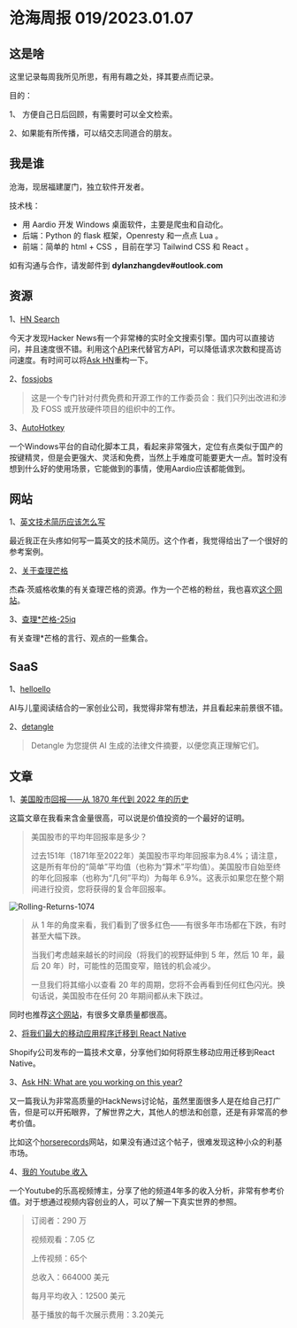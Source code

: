 # 沧海周报 019/2023.01.07

## 这是啥

这里记录每周我所见所思，有用有趣之处，择其要点而记录。

目的：

1、 方便自己日后回顾，有需要时可以全文检索。

2、如果能有所传播，可以结交志同道合的朋友。

## 我是谁

沧海，现居福建厦门，独立软件开发者。

技术栈：

- 用 Aardio 开发 Windows 桌面软件，主要是爬虫和自动化。
- 后端：Python 的 flask 框架，Openresty 和一点点 Lua 。
- 前端：简单的 html + CSS ，目前在学习 Tailwind CSS 和 React 。

如有沟通与合作，请发邮件到 **dylanzhangdev#outlook.com**

## 资源

1、[HN Search](https://hn.algolia.com/)

今天才发现Hacker News有一个非常棒的实时全文搜索引擎。国内可以直接访问，并且速度很不错。利用这个[API](https://hn.algolia.com/api)来代替官方API，可以降低请求次数和提高访问速度。有时间可以将[Ask HN](https://www.seazhang.com/ask-hn)重构一下。

2、[fossjobs](https://www.fossjobs.net/)

> 这是一个专门针对付费免费和开源工作的工作委员会：我们只列出改进和涉及 FOSS 或开放硬件项目的组织中的工作。

3、[AutoHotkey](https://wyagd001.github.io/v2/docs/index.htm)

一个Windows平台的自动化脚本工具，看起来非常强大，定位有点类似于国产的按键精灵，但是会更强大、灵活和免费，当然上手难度可能要更大一点。暂时没有想到什么好的使用场景，它能做到的事情，使用Aardio应该都能做到。

## 网站

1、[英文技术简历应该怎么写](https://bhupalsapkota.com.np/tech)

最近我正在头疼如何写一篇英文的技术简历。这个作者，我觉得给出了一个很好的参考案例。

2、[关于查理芒格](https://jasonzweig.com/on-charlie-munger/)

杰森·茨威格收集的有关查理芒格的资源。作为一个芒格的粉丝，我也喜欢[这个网站](https://jasonzweig.com/)。

3、[查理*芒格-25iq](https://25iq.com/quotations/charlie-munger/)

有关查理*芒格的言行、观点的一些集合。

## SaaS

1、[helloello](https://www.helloello.com/)

AI与儿童阅读结合的一家创业公司，我觉得非常有想法，并且看起来前景很不错。

2、[detangle](https://detangle.ai/)

> Detangle 为您提供 AI 生成的法律文件摘要，以便您真正理解它们。

## 文章

1、[美国股市回报——从 1870 年代到 2022 年的历史](https://themeasureofaplan.com/us-stock-market-returns-1870s-to-present/)

这篇文章在我看来含金量很高，可以说是价值投资的一个最好的证明。

> 美国股市的平均年回报率是多少？
>
> 过去151年（1871年至2022年）美国股市平均年回报率为8.4%；请注意，这是所有年份的“简单”平均值（也称为“算术”平均值）。美国股市自始至终的年化回报率（也称为“几何”平均）为每年 6.9%。这表示如果您在整个期间进行投资，您将获得的复合年回报率。

![Rolling-Returns-1074](https://themeasureofaplan.com/wp-content/uploads/2023/01/Rolling-Returns-1074.png)

> 从 1 年的角度来看，我们看到了很多红色——有很多年市场都在下跌，有时甚至大幅下跌。
>
> 当我们考虑越来越长的时间段（将我们的视野延伸到 5 年，然后 10 年，最后 20 年）时，可能性的范围变窄，赔钱的机会减少。
>
> 一旦我们将其缩小以查看 20 年的周期，您将不会再看到任何红色闪光。换句话说，美国股市在任何 20 年期间都从未下跌过。

同时也推荐[这个网站](https://themeasureofaplan.com/about/)，有很多文章质量都很高。

2、[将我们最大的移动应用程序迁移到 React Native](https://shopify.engineering/migrating-our-largest-mobile-app-to-react-native)

Shopify公司发布的一篇技术文章，分享他们如何将原生移动应用迁移到React Native。

3、[Ask HN: What are you working on this year?](https://hackerweb.app/#/item/34220710)

又一篇我认为非常高质量的HackNews讨论帖，虽然里面很多人是在给自己打广告，但是可以开拓眼界，了解世界之大，其他人的想法和创意，还是有非常高的参考价值。

比如这个[horserecords](https://horserecords.info/)网站，如果没有通过这个帖子，很难发现这种小众的利基市场。

4、[我的 Youtube 收入](https://brickexperimentchannel.wordpress.com/2022/11/19/my-youtube-earnings/)

一个Youtube的乐高视频博主，分享了他的频道4年多的收入分析，非常有参考价值。对于想通过视频内容创业的人，可以了解一下真实世界的参照。

> 订阅者：290 万
>
> 视频观看：7.05 亿
>
> 上传视频：65个
>
> 总收入：664000 美元
>
> 每月平均收入：12500 美元
>
> 基于播放的每千次展示费用：3.20美元

